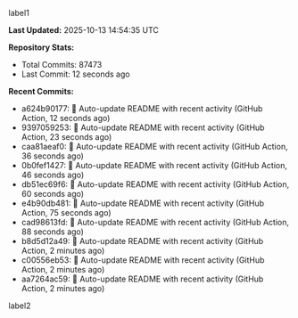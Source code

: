 
label1 
<!-- ACTIVITY_START -->
**Last Updated:** 2025-10-13 14:54:35 UTC

**Repository Stats:**
- Total Commits: 87473
- Last Commit: 12 seconds ago

**Recent Commits:**
- a624b90177: 🤖 Auto-update README with recent activity (GitHub Action, 12 seconds ago)
- 9397059253: 🤖 Auto-update README with recent activity (GitHub Action, 23 seconds ago)
- caa81aeaf0: 🤖 Auto-update README with recent activity (GitHub Action, 36 seconds ago)
- 0b0fef1427: 🤖 Auto-update README with recent activity (GitHub Action, 46 seconds ago)
- db51ec69f6: 🤖 Auto-update README with recent activity (GitHub Action, 60 seconds ago)
- e4b90db481: 🤖 Auto-update README with recent activity (GitHub Action, 75 seconds ago)
- cad98613fd: 🤖 Auto-update README with recent activity (GitHub Action, 88 seconds ago)
- b8d5d12a49: 🤖 Auto-update README with recent activity (GitHub Action, 2 minutes ago)
- c00556eb53: 🤖 Auto-update README with recent activity (GitHub Action, 2 minutes ago)
- aa7264ac59: 🤖 Auto-update README with recent activity (GitHub Action, 2 minutes ago)
<!-- ACTIVITY_END -->

label2
